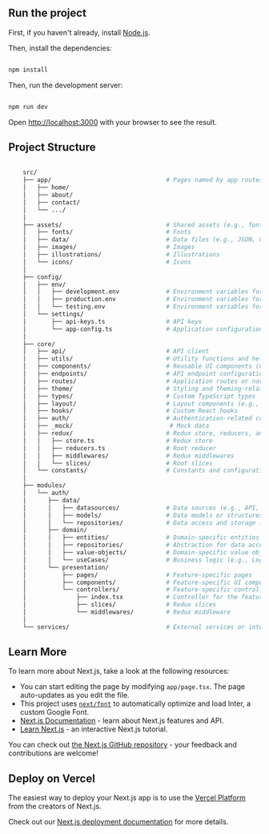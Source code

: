 ## Run the project

First, if you haven't already, install [Node.js](https://nodejs.org/en/download/).

Then, install the dependencies:

```bash

npm install

```

Then, run the development server:

```bash

npm run dev

```

Open [http://localhost:3000](http://localhost:3000) with your browser to see the result.

## Project Structure

```bash

    src/
    ├── app/                                # Pages named by app routes
    │   ├── home/
    │   ├── about/
    │   ├── contact/
    │   └── .../
    │
    ├── assets/                             # Shared assets (e.g., fonts, images)
    │   ├── fonts/                          # Fonts
    │   ├── data/                           # Data files (e.g., JSON, CSV)
    │   ├── images/                         # Images
    │   ├── illustrations/                  # Illustrations
    │   └── icons/                          # Icons
    │
    ├── config/
    │   ├── env/
    │   │   ├── development.env             # Environment variables for development
    │   │   ├── production.env              # Environment variables for production
    │   │   └── testing.env                 # Environment variables for testing
    │   └── settings/
    │       ├── api-keys.ts                 # API keys
    │       └── app-config.ts               # Application configuration
    │
    ├── core/
    │   ├── api/                            # API client
    │   ├── utils/                          # Utility functions and helpers
    │   ├── components/                     # Reusable UI components (not feature-specific)
    │   ├── endpoints/                      # API endpoint configurations
    │   ├── routes/                         # Application routes or navigation paths
    │   ├── theme/                          # Styling and theming-related files
    │   ├── types/                          # Custom TypeScript types
    │   ├── layout/                         # Layout components (e.g., header, footer)
    │   ├── hooks/                          # Custom React hooks
    │   ├── auth/                           # Authentication-related code
    │   ├── _mock/                           # Mock data
    │   ├── redux/                          # Redux store, reducers, and middleware
    │   │   ├── store.ts                    # Redux store
    │   │   ├── reducers.ts                 # Root reducer
    │   │   ├── middlewares/                # Redux middlewares
    │   │   └── slices/                     # Root slices
    │   └── constants/                      # Constants and configuration files
    │
    ├── modules/
    │   └── auth/
    │      ├── data/
    │      │   ├── datasources/             # Data sources (e.g., API, LocalStorage)
    │      │   ├── models/                  # Data models or structures for data transfer without behavior (e.g., User, Post)
    │      │   └── repositories/            # Data access and storage (e.g., UserRepository)
    │      ├── domain/
    │      │   ├── entities/                # Domain-specific entities with behavior and business rules (e.g., User, Post)
    │      │   ├── repositories/            # Abstraction for data access (e.g., UserRepository)
    │      │   ├── value-objects/           # Domain-specific value objects (e.g., PatientName for Patient entity having firstName and lastName)
    │      │   └── useCases/                # Business logic (e.g., Login, Logout)
    │      └── presentation/
    │          ├── pages/                   # Feature-specific pages
    │          ├── components/              # Feature-specific UI components
    │          └── controllers/             # Feature-specific controllers
    │              ├── index.tsx            # Controller for the feature
    │              ├── slices/              # Redux slices
    │              └── middlewares/         # Redux middleware
    │
    └── services/                           # External services or integrations

```

## Learn More

To learn more about Next.js, take a look at the following resources:

- You can start editing the page by modifying `app/page.tsx`. The page auto-updates as you edit the file.
- This project uses [`next/font`](https://nextjs.org/docs/basic-features/font-optimization) to automatically optimize and load Inter, a custom Google Font.
- [Next.js Documentation](https://nextjs.org/docs) - learn about Next.js features and API.
- [Learn Next.js](https://nextjs.org/learn) - an interactive Next.js tutorial.

You can check out [the Next.js GitHub repository](https://github.com/vercel/next.js/) - your feedback and contributions are welcome!

## Deploy on Vercel

The easiest way to deploy your Next.js app is to use the [Vercel Platform](https://vercel.com/new?utm_medium=default-template&filter=next.js&utm_source=create-next-app&utm_campaign=create-next-app-readme) from the creators of Next.js.

Check out our [Next.js deployment documentation](https://nextjs.org/docs/deployment) for more details.
